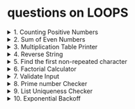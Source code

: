 # questions on LOOPS
<details>
<summary>1. Counting Positive Numbers
</summary>
Given list of numbers,count how many are positive
numbers=[1,-2,3,-4,5,-6,-7,8,-9,10]
</details>

<details>
<summary>2. Sum of Even Numbers
</summary>
Calculate the sum of even numbers up to a given number n.
</details>

<details>
<summary>3. Multiplication Table Printer
</summary>
Print the multiplication table for a give number up to 10, but skip the fifth iteration.
</details>

<details>
<summary>4. Reverse String
</summary>
Reverse String Using a loop.
</details>

<details>
<summary>5. Find the first non-repeated character
</summary>
Given a String, Find the first non-repeated character.
</details>

<details>
<summary>6. Factorial Calculator
</summary>
Compute the factorial of a umber using a while loop.
</details>

<details>
<summary>7. Validate Input
</summary>
Keep asking user for the input until they enter a number between 1 to 10.
</details>

<details>
<summary>8. Prime number Checker
</summary>
Check if number is prime
</details>

<details>
<summary>9. List Uniqueness Checker
</summary>
Determine if a year is leap year . (Leap year divisible by 4, but not by 100 unless also divisible by 400).
</details>

<details>
<summary>10. Exponential Backoff
</summary>
Implement an exponential backoff strategy that doubles the wait time between retries, starting from 1 second but stop after 5 retries.
</details>
